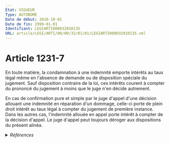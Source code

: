 ```yaml
---
État: VIGUEUR
Type: AUTONOME
Date de début: 2016-10-01
Date de fin: 2999-01-01
Identifiant: LEGIARTI000032010135
URL: article/LEGI/ARTI/00/00/32/01/01/LEGIARTI000032010135.xml
---
```


<h1>Article 1231-7</h1>

En toute matière, la condamnation à une indemnité emporte intérêts au taux légal
même en l'absence de demande ou de disposition spéciale du jugement. Sauf
disposition contraire de la loi, ces intérêts courent à compter du prononcé du
jugement à moins que le juge n'en décide autrement.<br />

En cas de confirmation pure et simple par le juge d'appel d'une décision
allouant une indemnité en réparation d'un dommage, celle-ci porte de plein droit
intérêt au taux légal à compter du jugement de première instance. Dans les
autres cas, l'indemnité allouée en appel porte intérêt à compter de la décision
d'appel. Le juge d'appel peut toujours déroger aux dispositions du présent
alinéa.


<details>
  <summary><em>Références</em></summary>

  <h2>Articles faisant référence à l'article</h2>
  
  <ul>
    <li>
      <a href="https://legal.tricoteuses.fr//redirection/LEGIARTI000032006591?vers=git&vers=legifrance">Ordonnance n° 2016-131 du 10 février 2016 portant réforme du droit des contrats, du régime général et de la preuve des obligations - article 2 ENTIEREMENT_MODIF</a> CREE source
    </li>
    <li>
      <a href="https://legal.tricoteuses.fr//redirection/LEGIARTI000032043106?vers=git&vers=legifrance">Ordonnance n° 92-1146 du 12 octobre 1992 portant extension et adaptation dans les territoires de la Nouvelle-Calédonie, de la Polynésie française et des îles Wallis-et-Futuna de certaines dispositions de la loi n° 85-677 du 5 juillet 1985 tendant à l'amélioration de la situation des victimes d'accidents de la circulation et à l'accélération des procédures d'indemnisation - article 7 AUTONOME VIGUEUR, en vigueur depuis le 2016-10-01</a> CITATION source
    </li>
    <li>
      <a href="https://legal.tricoteuses.fr//redirection/LEGIARTI000033201951?vers=git&vers=legifrance">Décret n° 2008-479 du 20 mai 2008 relatif à l'exécution des condamnations pécuniaires prononcées à l'encontre des collectivités publiques - article 11 AUTONOME VIGUEUR, en vigueur depuis le 2016-10-01</a> CITATION source
    </li>
  </ul>
  
  <h2>Références faites par l'article</h2>
  
  <ul>
    <li>
      1992-10-12 CITATION cible <a href="https://legal.tricoteuses.fr//redirection/LEGIARTI000032043106?vers=git&vers=legifrance">Ordonnance n° 92-1146 du 12 octobre 1992 portant extension et adaptation dans les territoires de la Nouvelle-Calédonie, de la Polynésie française et des îles Wallis-et-Futuna de certaines dispositions de la loi n° 85-677 du 5 juillet 1985 tendant à l'amélioration de la situation des victimes d'accidents de la circulation et à l'accélération des procédures d'indemnisation - article 7 AUTONOME VIGUEUR, en vigueur depuis le 2016-10-01</a>
    </li>
    <li>
      2008-05-20 CITATION cible <a href="https://legal.tricoteuses.fr//redirection/LEGIARTI000033201951?vers=git&vers=legifrance">Décret n° 2008-479 du 20 mai 2008 relatif à l'exécution des condamnations pécuniaires prononcées à l'encontre des collectivités publiques - article 11 AUTONOME VIGUEUR, en vigueur depuis le 2016-10-01</a>
    </li>
    <li>
      2016-02-10 CREE cible <a href="https://legal.tricoteuses.fr//redirection/LEGIARTI000032006591?vers=git&vers=legifrance">Ordonnance n° 2016-131 du 10 février 2016 portant réforme du droit des contrats, du régime général et de la preuve des obligations - article 2 ENTIEREMENT_MODIF</a>
    </li>
    <li>
      2999-01-01 CONCORDANCE source <a href="https://legal.tricoteuses.fr//redirection/LEGIARTI000006436418?vers=git&vers=legifrance">Code civil - article 1153-1 AUTONOME ABROGE, en vigueur du 1986-01-01 au 2016-10-01</a>
    </li>
  </ul>
</details>
